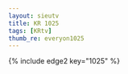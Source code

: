 ```yaml
--- 
layout: sieutv
title: KR 1025
tags: [KRtv]
thumb_re: everyon1025
---
```

{% include edge2 key="1025" %} 
